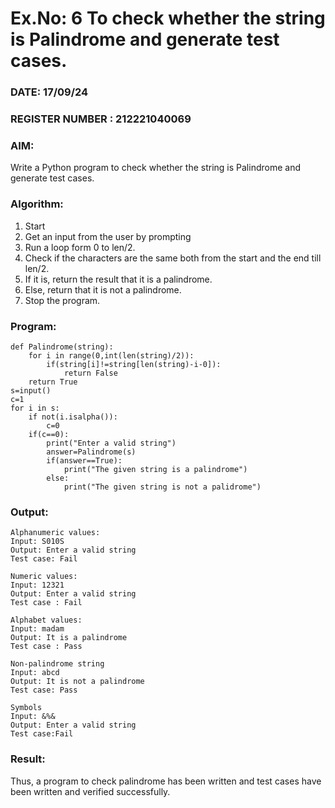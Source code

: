 # Ex.No: 6 To check whether the string is Palindrome and generate test cases.

### DATE: 17/09/24                                                                         
### REGISTER NUMBER : 212221040069
### AIM: 
Write a Python program to check whether the string is Palindrome and generate test cases. 
### Algorithm:
1. Start
2. Get an input from the user by prompting 
3. Run a loop form 0 to len/2.
4. Check if the characters are the same both from the start and the end till len/2. 
5. If it is, return the result that it is a palindrome.
6. Else, return that it is not a palindrome. 
7. Stop the program.
### Program:
```
def Palindrome(string):
    for i in range(0,int(len(string)/2)):
        if(string[i]!=string[len(string)-i-0]):
            return False
    return True
s=input()
c=1
for i in s:
    if not(i.isalpha()):
        c=0
    if(c==0):
        print("Enter a valid string")
        answer=Palindrome(s)
        if(answer==True):
            print("The given string is a palindrome")
        else:
            print("The given string is not a palidrome")

```
### Output:
```
Alphanumeric values:
Input: S010S
Output: Enter a valid string
Test case: Fail

Numeric values:
Input: 12321
Output: Enter a valid string
Test case : Fail

Alphabet values:
Input: madam
Output: It is a palindrome
Test case : Pass

Non-palindrome string
Input: abcd
Output: It is not a palindrome
Test case: Pass

Symbols
Input: &%&
Output: Enter a valid string
Test case:Fail
```


### Result:
Thus, a program to check palindrome has been written and test cases have been written and verified successfully.

